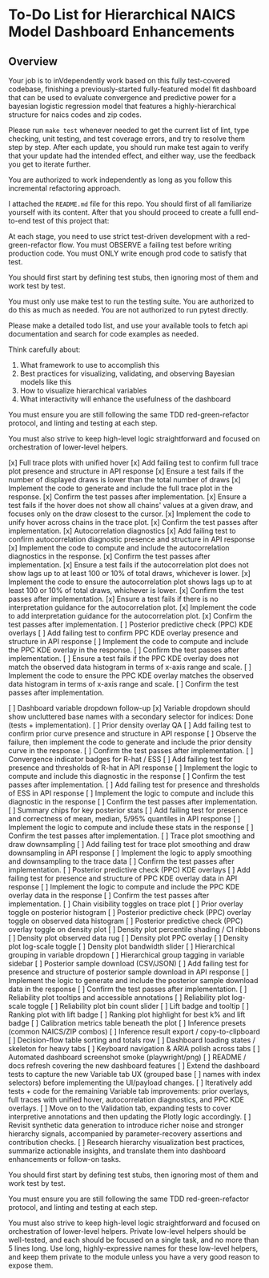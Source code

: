# To-Do List for Hierarchical NAICS Model Dashboard Enhancements

## Overview 

Your job is to inVdependently work based on this fully test-covered codebase, finishing a previously-started fully-featured model fit dashboard that can be used to evaluate convergence and predictive power for a bayesian logistic regression model that features a highly-hierarchical structure for naics codes and zip codes.

Please run `make test` whenever needed to get the current list of lint, type checking, unit testing, and test coverage errors, and try to resolve them step by step. After each update, you should run make test again to verify that your update had the intended effect, and either way, use the feedback you get to iterate further.

You are authorized to work independently as long as you follow this incremental refactoring approach.

I attached the `README.md` file for this repo. You should first of all familiarize yourself with its content. After that you should proceed to create a fulll end-to-end test of this project that:

At each stage, you need to use strict test-driven development with a red-green-refactor flow. You must OBSERVE a failing test before writing production code. You must ONLY write enough prod code to satisfy that test.

You should first start by defining test stubs, then ignoring most of them and work test by test.

You must only use make test to run the testing suite. You are authorized to do this as much as needed. You are not authorized to run pytest directly.

Please make a detailed todo list, and use your available tools to fetch api documentation and search for code examples as needed.

Think carefully about:

1. What framework to use to accomplish this
2. Best practices for visualizing, validating, and observing Bayesian models like this
3. How to visualize hierarchical variables
4. What interactivity will enhance the usefulness of the dashboard

You must ensure you are still following the same TDD red-green-refactor protocol, and linting and testing at each step.

You must also strive to keep high-level logic straightforward and focused on orchestration of lower-level helpers.

[x] Full trace plots with unified hover
    [x] Add failing test to confirm full trace plot presence and structure in API response
    [x] Ensure a test fails if the number of displayed draws is lower than the total number of draws
    [x] Implement the code to generate and include the full trace plot in the response.
    [x] Confirm the test passes after implementation.
    [x] Ensure a test fails if the hover does not show all chains' values at a given draw, and focuses only on the draw closest to the cursor.
    [x] Implement the code to unify hover across chains in the trace plot.
    [x] Confirm the test passes after implementation.
[x] Autocorrelation diagnostics
    [x] Add failing test to confirm autocorrelation diagnostic presence and structure in API response
    [x] Implement the code to compute and include the autocorrelation diagnostics in the response.
    [x] Confirm the test passes after implementation.
    [x] Ensure a test fails if the autocorrelation plot does not show lags up to at least 100 or 10% of total draws, whichever is lower.
    [x] Implement the code to ensure the autocorrelation plot shows lags up to at least 100 or 10% of total draws, whichever is lower.
    [x] Confirm the test passes after implementation.
    [x] Ensure a test fails if there is no interpretation guidance for the autocorrelation plot.
    [x] Implement the code to add interpretation guidance for the autocorrelation plot.
    [x] Confirm the test passes after implementation.
[ ] Posterior predictive check (PPC) KDE overlays
    [ ] Add failing test to confirm PPC KDE overlay presence and structure in API response
    [ ] Implement the code to compute and include the PPC KDE overlay in the response.
    [ ] Confirm the test passes after implementation.
    [ ] Ensure a test fails if the PPC KDE overlay does not match the observed data histogram in terms of x-axis range and scale.
    [ ] Implement the code to ensure the PPC KDE overlay matches the observed data histogram in terms of x-axis range and scale.
    [ ] Confirm the test passes after implementation.

[ ] Dashboard variable dropdown follow-up
    [x] Variable dropdown should show uncluttered base names with a secondary selector for indices: Done (tests + implementation).
[ ] Prior density overlay QA
    [ ] Add failing test to confirm prior curve presence and structure in API response
    [ ] Observe the failure, then implement the code to generate and include the prior density curve in the response.
    [ ] Confirm the test passes after implementation.
[ ] Convergence indicator badges for R-hat / ESS
    [ ] Add failing test for presence and thresholds of R-hat in API response
     [ ] Implement the logic to compute and include this diagnostic in the response
    [ ] Confirm the test passes after implementation.
    [ ] Add failing test for presence and thresholds of ESS in API response
    [ ] Implement the logic to compute and include this diagnostic in the response
    [ ] Confirm the test passes after implementation.
[ ] Summary chips for key posterior stats
    [ ] Add failing test for presence and correctness of mean, median, 5/95% quantiles in API response
    [ ] Implement the logic to compute and include these stats in the response
    [ ] Confirm the test passes after implementation.
[ ] Trace plot smoothing and draw downsampling
    [ ] Add failing test for trace plot smoothing and draw downsampling in API response
    [ ] Implement the logic to apply smoothing and downsampling to the trace data
    [ ] Confirm the test passes after implementation.
[ ] Posterior predictive check (PPC) KDE overlays
    [ ] Add failing test for presence and structure of PPC KDE overlay data in API response
    [ ] Implement the logic to compute and include the PPC KDE overlay data in the response
    [ ] Confirm the test passes after implementation.
[ ] Chain visibility toggles on trace plot
[ ] Prior overlay toggle on posterior histogram
[ ] Posterior predictive check (PPC) overlay toggle on observed data histogram
[ ] Posterior predictive check (PPC) overlay toggle on density plot
[ ] Density plot percentile shading / CI ribbons
[ ] Density plot observed data rug
[ ] Density plot PPC overlay
[ ] Density plot log-scale toggle
[ ] Density plot bandwidth slider
[ ] Hierarchical grouping in variable dropdown
[ ] Hierarchical group tagging in variable sidebar
[ ] Posterior sample download (CSV/JSON)
    [ ] Add failing test for presence and structure of posterior sample download in API response
    [ ] Implement the logic to generate and include the posterior sample download data in the response
    [ ] Confirm the test passes after implementation.
[ ] Reliability plot tooltips and accessible annotations
    [ ] Reliability plot log-scale toggle
    [ ] Reliability plot bin count slider
    [ ] Lift badge and tooltip
[ ] Ranking plot with lift badge
    [ ] Ranking plot highlight for best k% and lift badge
[ ] Calibration metrics table beneath the plot
[ ] Inference presets (common NAICS/ZIP combos)
[ ] Inference result export / copy-to-clipboard
[ ] Decision-flow table sorting and totals row
[ ] Dashboard loading states / skeleton for heavy tabs
[ ] Keyboard navigation & ARIA polish across tabs
[ ] Automated dashboard screenshot smoke (playwright/png)
[ ] README / docs refresh covering the new dashboard features
[ ] Extend the dashboard tests to capture the new Variable tab UX (grouped base [ ] names with index selectors) before implementing the UI/payload changes.
[ ] Iteratively add tests + code for the remaining Variable tab improvements: prior overlays, full traces with unified hover, autocorrelation diagnostics, and PPC KDE overlays.
[ ] Move on to the Validation tab, expanding tests to cover interpretive annotations and then updating the Plotly logic accordingly.
[ ] Revisit synthetic data generation to introduce richer noise and stronger hierarchy signals, accompanied by parameter-recovery assertions and contribution checks.
[ ] Research hierarchy visualization best practices, summarize actionable insights, and translate them into dashboard enhancements or follow-on tasks.

You should first start by defining test stubs, then ignoring most of them and work test by test.

You must ensure you are still following the same TDD red-green-refactor protocol, and linting and testing at each step.

You must also strive to keep high-level logic straightforward and focused on orchestration of lower-level helpers. Private low-level helpers should be well-tested, and each should be focused on a single task, and no more than 5 lines long. Use long, highly-expressive names for these low-level helpers, and keep them private to the module unless you have a very good reason to expose them.
